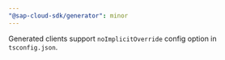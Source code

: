 ```yaml
---
"@sap-cloud-sdk/generator": minor
---
```


Generated clients support `noImplicitOverride` config option in `tsconfig.json`.
